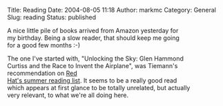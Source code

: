 Title: Reading
Date: 2004-08-05 11:18
Author: markmc
Category: General
Slug: reading
Status: published

A nice little pile of books arrived from Amazon yesterday for  
my birthday. Being a slow reader, that should keep me going  
for a good few months :-)

The one I've started with, "Unlocking the Sky: Glen Hammond  
Curtiss and the Race to Invent the Airplane", was Tiemann's  
recommendation on [Red  
Hat's summer reading list](http://www.redhat.com/mktg/summer_read). It
seems to be a really good read  
which appears at first glance to be totally unrelated, but actually  
very relevant, to what we're all doing here.
